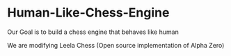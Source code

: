 # Human-Like-Chess-Engine

Our Goal is to build a chess engine that behaves like human 

We are modifying Leela Chess (Open source implementation of Alpha Zero)
